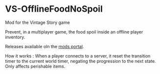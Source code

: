 # VS-OfflineFoodNoSpoil
Mod for the Vintage Story game

Prevent, in a multiplayer game, the food spoil inside an offline player inventory.

Releases available oln the [mods portal](https://mods.vintagestory.at/offlinefoodnospoil).

How it works : When a player connects to a server, it reset the transition timer to the current world timer, negating the progression to the next state. Only affects perishable items.
